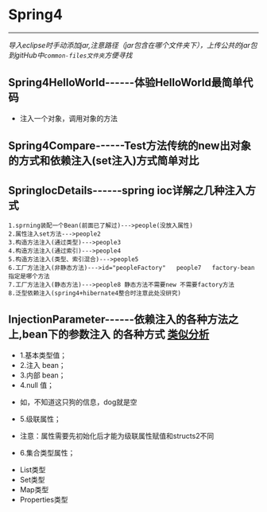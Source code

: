 ﻿# Spring4 #
---
*导入eclipse时手动添加jar,注意路径（jar包含在哪个文件夹下），上传公共的jar包到gitHub中`common-files文件夹`方便寻找*
## Spring4HelloWorld------体验HelloWorld最简单代码
* 注入一个对象，调用对象的方法

## Spring4Compare------Test方法传统的new出对象的方式和依赖注入(set注入)方式简单对比

## SpringIocDetails------spring ioc详解之几种注入方式
```
1.sprning装配一个Bean(前面已了解过)--->people(没放入属性)
2.属性注入set方法--->people2
3.构造方法注入(通过类型)--->people3
4.构造方法注入(通过索引)--->people4
5.构造方法注入(类型、索引混合)--->people5
6.工厂方法注入(非静态方法)--->id="peopleFactory"   people7   factory-bean 指定是哪个方法
7.工厂方法注入(静态方法)--->people8 静态方法不需要new 不需要factory方法
8.泛型依赖注入(spring4+hibernate4整合时注意此处没研究)
```
## InjectionParameter------依赖注入的各种方法之上,bean下的参数注入  的各种方式  [类似分析](http://www.lai18.com/content/7929309.html)
* 1.基本类型值；
* 2.注入 bean；
* 3.内部 bean；
* 4.null 值；
 - 如，不知道这只狗的信息，dog就是空
* 5.级联属性；
 - 注意：属性需要先初始化后才能为级联属性赋值和structs2不同
* 6.集合类型属性；
 - List类型
 - Set类型
 - Map类型
 - Properties类型